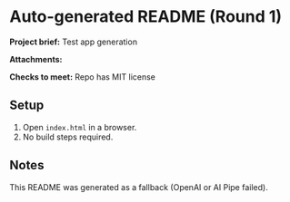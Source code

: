 # Auto-generated README (Round 1)

**Project brief:** Test app generation

**Attachments:**


**Checks to meet:**
Repo has MIT license

## Setup
1. Open `index.html` in a browser.
2. No build steps required.

## Notes
This README was generated as a fallback (OpenAI or AI Pipe failed).